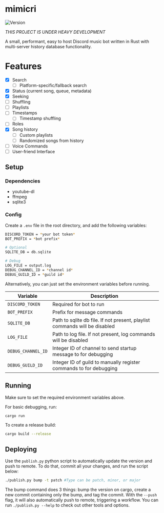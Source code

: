 # mimicri

![Version](https://img.shields.io/docker/v/poohcom1/mimicri?arch=amd64&sort=date)

_THIS PROJECT IS UNDER HEAVY DEVELOPMENT_

A small, performant, easy to host Discord music bot written in Rust with multi-server history database functionality.

# Features

- [x] Search
  - [ ] Platform-specific/fallback search
- [x] Status (current song, queue, metadata)
- [x] Seeking
- [ ] Shuffling
- [ ] Playlists
- [ ] Timestamps
  - [ ] Timestamp shuffling
- [ ] Roles
- [x] Song history
  - [ ] Custom playlists
  - [ ] Randomized songs from history
- [ ] Voice Commands
- [ ] User-friend Interface

## Setup

### Dependencies

- youtube-dl
- ffmpeg
- sqlite3

### Config

Create a `.env` file in the root directory, and add the following variables:

```sh
DISCORD_TOKEN = *your bot token*
BOT_PREFIX = *bot prefix*

# Optional
SQLITE_DB = db.sqlite

# Debug
LOG_FILE = output.log
DEBUG_CHANNEL_ID = *channel id*
DEBUG_GUILD_ID = *guild id*
```

Alternatively, you can just set the environment variables before running.

| Variable           | Description                                                                |
| ------------------ | -------------------------------------------------------------------------- |
| `DISCORD_TOKEN`    | Required for bot to run                                                    |
| `BOT_PREFIX`       | Prefix for message commands                                                |
| `SQLITE_DB`        | Path to sqlite db file. If not present, playlist commands will be disabled |
| `LOG_FILE`         | Path to log file. If not present, log commands will be disabled            |
| `DEBUG_CHANNEL_ID` | Integer ID of channel to send startup message to for debugging             |
| `DEBUG_GUILD_ID`   | Integer ID of guild to manually register commands to for debugging         |

## Running

Make sure to set the required environment variables above.

For basic debugging, run:

```sh
cargo run
```

To create a release build:

```sh
cargo build --release
```

## Deploying

Use the `publish.py` python script to automatically update the version and push to remote. To do that, commit all your changes, and run the script below:

```sh
./publish.py bump -t patch #Type can be patch, minor, or major
```

The bump command does 3 things: bump the version on cargo, create a new commit containing only the bump, and tag the commit. With the `--push` flag, it will also automatically push to remote, triggering a workflow. You can run `./publish.py --help` to check out other tools and options.
